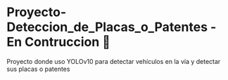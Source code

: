 # Proyecto-Deteccion_de_Placas_o_Patentes - En Contruccion 🚧
Proyecto donde uso YOLOv10 para detectar vehículos en la vía y detectar sus placas o patentes 
